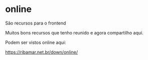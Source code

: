 # online
São recursos para o frontend

Muitos bons recursos que tenho reunido e agora compartilho aqui.

Podem ser vistos online aqui:

https://ribamar.net.br/down/online/


